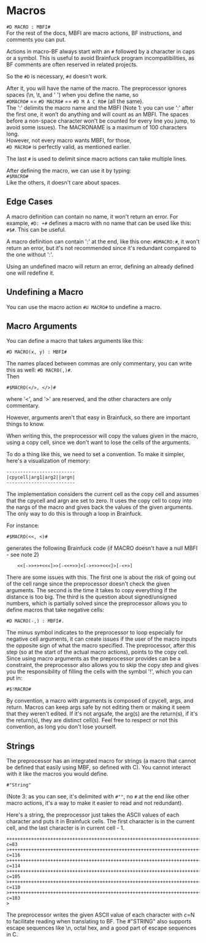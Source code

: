 # Macros

``#D MACRO : MBFI#``  
For the rest of the docs, MBFI are macro actions, BF instructions, and comments you can put.

Actions in macro-BF always start with an ``#`` followed by a character in caps or a symbol. This is useful to avoid Brainfuck program incompatibilities, as BF comments are often reserved in related projects.

So the ``#D`` is necessary, ``#d`` doesn't work.

After it, you will have the name of the macro. The preprocessor ignores spaces (\n, \t, and ' ') when you define the name, so  
``#DMACRO#`` == ``#D MACRO#`` == ``#D M	A C RO#`` (all the same).  
The ':' delimits the macro name and the MBFI (Note 1: you can use ':' after the first one, it won’t do anything and will count as an MBFI. The spaces before a non-space character won't be counted for every line you jump, to avoid some issues). The MACRONAME is a maximum of 100 characters long.  
However, not every macro wants MBFI, for those,  
``#D MACRO#`` is perfectly valid, as mentioned earlier.

The last `#` is used to delimit since macro actions can take multiple lines.

After defining the macro, we can use it by typing:  
``#$MACRO#``  
Like the others, it doesn't care about spaces.

## Edge Cases

A macro definition can contain no name, it won't return an error. For example, ``#D: +#`` defines a macro with no name that can be used like this: ``#$#``. This can be useful.

A macro definition can contain ':' at the end, like this one: ``#DMACRO:#``, it won't return an error, but it's not recommended since it's redundant compared to the one without ':'.

Using an undefined macro will return an error, defining an already defined one will redefine it.

## Undefining a Macro

You can use the macro action ``#U MACRO#`` to undefine a macro.

## Macro Arguments

You can define a macro that takes arguments like this:  
```bf
#D MACRO(x, y) : MBFI#
```  
The names placed between commas are only commentary, you can write this as well: ``#D MACRO(,)#``.  
Then  
```bf
#$MACRO(</>, </>)#
```  
where '<', and '>' are reserved, and the other characters are only commentary.

However, arguments aren't that easy in Brainfuck, so there are important things to know.

When writing this, the preprocessor will copy the values given in the macro, using a copy cell, since we don't want to lose the cells of the arguments.

To do a thing like this, we need to set a convention. To make it simpler, here's a visualization of memory:

```
-------------------------    
|cpycell|arg1|arg2||argn|
-------------------------
```
The implementation considers the current cell as the copy cell and assumes that the cpycell and argn are set to zero. It uses the copy cell to copy into the nargs of the macro and gives back the values of the given arguments. The only way to do this is through a loop in Brainfuck.

For instance:  
```bf
#$MACRO(<<, <)#
```  
generates the following Brainfuck code (if MACRO doesn't have a null MBFI - see note 2)

```bf
    <<[->>+>+<<<]>>[-<<+>>]<[->+>>+<<<]>[-<+>]
```
There are some issues with this. The first one is about the risk of going out of the cell range since the preprocessor doesn't check the given arguments. The second is the time it takes to copy everything if the distance is too big. The third is the question about signed/unsigned numbers, which is partially solved since the preprocessor allows you to define macros that take negative cells: 
```bf
#D MACRO(-,) : MBFI#.
``` 
The minus symbol indicates to the preprocessor to loop especially for negative cell arguments, it can create issues if the user of the macro inputs the opposite sign of what the macro specified.
The preprocessor, after this step (so at the start of the actual macro actions), points to the copy cell.
Since using macro arguments as the preprocessor provides can be a constraint, the preprocessor also allows you to skip the copy step and gives you the responsibility of filling the cells with the symbol '!', which you can put in: 
```bf
#$!MACRO#
```
By convention, a macro with arguments is composed of cpycell, args, and return. Macros can keep args safe by not editing them or making it seem that they weren't edited. If it's not argsafe, the arg(s) are the return(s), if it's the return(s), they are distinct cell(s). Feel free to respect or not this convention, as long you don't lose yourself.

## Strings
The preprocessor has an integrated macro for strings (a macro that cannot be defined that easily using MBF, so defined with C). You cannot interact with it like the macros you would define.
```bf
#"String"
``` 
(Note 3: as you can see, it's delimited with ``#""``, no ``#`` at the end like other macro actions, it's a way to make it easier to read and not redundant).

Here's a string, the preprocessor just takes the ASCII values of each character and puts it in Brainfuck cells. The first character is in the current cell, and the last character is in current cell - 1.
```bf
+++++++++++++++++++++++++++++++++++++++++++++++++++++++++++++++++++++++++++++++++++ c=83
>++++++++++++++++++++++++++++++++++++++++++++++++++++++++++++++++++++++++++++++++++++++++++++++++++++++++++++++++++++ c=116
>++++++++++++++++++++++++++++++++++++++++++++++++++++++++++++++++++++++++++++++++++++++++++++++++++++++++++++++++++ c=114
>+++++++++++++++++++++++++++++++++++++++++++++++++++++++++++++++++++++++++++++++++++++++++++++++++++++++++ c=105
>++++++++++++++++++++++++++++++++++++++++++++++++++++++++++++++++++++++++++++++++++++++++++++++++++++++++++++++ c=110
>+++++++++++++++++++++++++++++++++++++++++++++++++++++++++++++++++++++++++++++++++++++++++++++++++++++++ c=103
>
```

The preprocessor writes the given ASCII value of each character with c=N to facilitate reading when translating to BF. The #"STRING" also supports escape sequences like \n, octal hex, and a good part of escape sequences in C.
